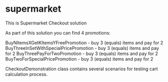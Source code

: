 # supermarket
This is Supermarket Checkout solution

As part of this solution you can find 4 promotions:

BuyNItemsXGetKItemsYFreePromotion - buy 3 (equals) items and pay for 2
BuyThreeInSetWithSpecialPricePromotion - buy 3 (equals) items and pay for 2
BuyThreePayForTwoPromotion - buy 3 (equals) items and pay for 2
BuyTwoForSpecialPricePromotion - buy 3 (equals) items and pay for 2

CheckoutDemonstration class contains several scenarios for testing cart calculation process.
